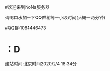 #欢迎来到NoNa服务器

请喝口水加一下QQ群稍等一小段时间(大概一两分钟)


#QQ群:1084446473













# ：D
建站时间:北京时间2020/2/4 18:34分
